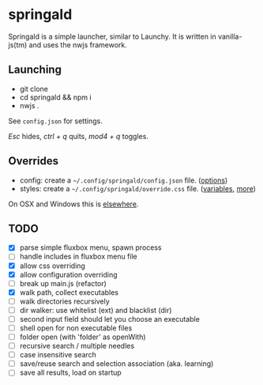 # springald

Springald is a simple launcher, similar to Launchy. It is written in vanilla-js(tm) and
uses the nwjs framework.

## Launching

* git clone
* cd springald && npm i
* nwjs .

See `config.json` for settings.

_Esc_ hides, _ctrl + q_ quits, _mod4 + q_ toggles.

## Overrides

* config: create a `~/.config/springald/config.json` file. ([options](./config.json))
* styles: create a `~/.config/springald/override.css` file. ([variables](./styles/variables.css), [more](./styles/springald.css))

On OSX and Windows this is [elsewhere](http://docs.nwjs.io/en/latest/References/App/#appdatapath).

## TODO

- [X] parse simple fluxbox menu, spawn process
- [ ] handle includes in fluxbox menu file
- [X] allow css overriding
- [X] allow configuration overriding
- [ ] break up main.js (refactor)
- [X] walk path, collect executables
- [ ] walk directories recursively
- [ ] dir walker: use whitelist (ext) and blacklist (dir)
- [ ] second input field should let you choose an executable
- [ ] shell open for non executable files
- [ ] folder open (with 'folder' as openWith)
- [ ] recursive search / multiple needles
- [ ] case insensitive search
- [ ] save/reuse search and selection association (aka. learning)
- [ ] save all results, load on startup
